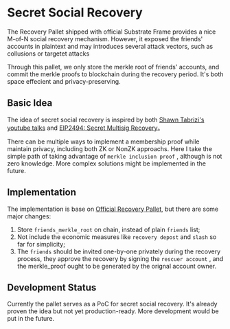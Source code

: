 # Secret Social Recovery

The Recovery Pallet shipped with official Substrate Frame provides a nice M-of-N social recovery
mechanism. However, it exposed the friends' accounts in plaintext and may introduces several attack
vectors, such as collusions or targetet attacks

Through this pallet, we only store the merkle root of friends' accounts, and commit the merkle proofs
to blockchain during the recovery period. It's both space effecient and privacy-preserving.

## Basic Idea

The idea of secret social recovery is inspired by both [Shawn Tabrizi's youtube talks](https://www.youtube.com/watch?v=ZfhEAzRCFBc) and [EIP2494: Secret Multisig Recovery](https://github.com/ethereum/EIPs/pull/2429)。

There can be multiple ways to implement a membership proof while maintain privacy, including both ZK or NonZK approachs. Here I take the simple path of taking advantage of `merkle inclusion proof` , although is not zero knowledge. More complex solutions might be implemented in the future.

## Implementation

The implementation is base on [Official Recovery Pallet](https://github.com/paritytech/substrate/blob/master/frame/recovery/src/lib.rs), but there are some major changes:

1. Store `friends_merkle_root` on chain, instead of plain `friends` list; 
2. Not include the economic measures like `recovery depost` and `slash` so far for simplicity; 
3. The `friends` should be invited one-by-one privately during the recovery process, they approve the recovery by signing the `rescuer account` , and the merkle_proof ought to be generated by the orignal account owner.

## Development Status

Currently the pallet serves as a PoC for secret social recovery. It's already proven the idea but not yet production-ready. More development would be put in the future.

